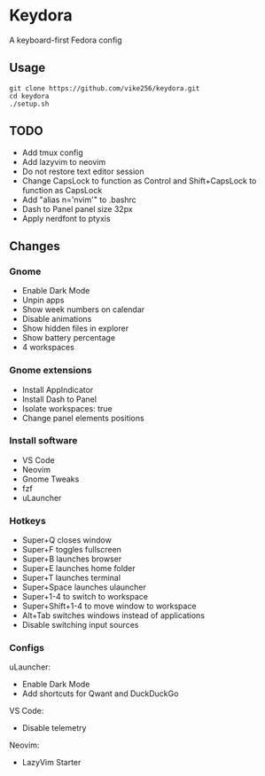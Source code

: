 # Keydora
A keyboard-first Fedora config

## Usage
`git clone https://github.com/vike256/keydora.git`  
`cd keydora`  
`./setup.sh`  

## TODO

- Add tmux config
- Add lazyvim to neovim
- Do not restore text editor session
- Change CapsLock to function as Control and Shift+CapsLock to function as CapsLock
- Add "alias n='nvim'" to .bashrc
- Dash to Panel panel size 32px
- Apply nerdfont to ptyxis

## Changes

### Gnome
- Enable Dark Mode
- Unpin apps
- Show week numbers on calendar
- Disable animations
- Show hidden files in explorer
- Show battery percentage
- 4 workspaces

### Gnome extensions
- Install AppIndicator
- Install Dash to Panel
 - Isolate workspaces: true
 - Change panel elements positions

### Install software
- VS Code
- Neovim
- Gnome Tweaks
- fzf
- uLauncher

### Hotkeys
- Super+Q closes window
- Super+F toggles fullscreen
- Super+B launches browser
- Super+E launches home folder
- Super+T launches terminal
- Super+Space launches ulauncher
- Super+1-4 to switch to workspace
- Super+Shift+1-4 to move window to workspace
- Alt+Tab switches windows instead of applications
- Disable switching input sources

### Configs
uLauncher:
- Enable Dark Mode
- Add shortcuts for Qwant and DuckDuckGo

VS Code:
- Disable telemetry

Neovim:
- LazyVim Starter
